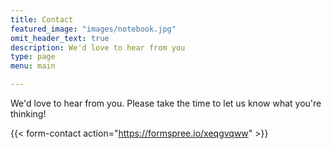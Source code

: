 ```yaml
---
title: Contact
featured_image: "images/notebook.jpg"
omit_header_text: true
description: We'd love to hear from you
type: page
menu: main

---
```


We'd love to hear from you. Please take the time to let us know what you're thinking!

{{< form-contact action="https://formspree.io/xeqgvqww"  >}}
